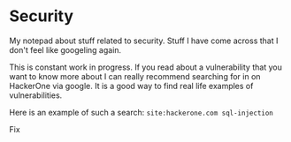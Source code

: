 # Security

My notepad about stuff related to security. Stuff I have come across that I don't feel like googeling again.


This is constant work in progress. If you read about a vulnerability that you want to know more about I can really recommend searching for in on HackerOne via google. It is a good way to find real life examples of vulnerabilities.

Here is an example of such a search:
`site:hackerone.com sql-injection`

Fix